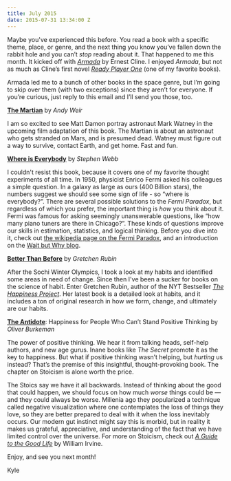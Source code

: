 ```yaml
---
title: July 2015
date: 2015-07-31 13:34:00 Z
---
```


Maybe you've experienced this before. You read a book with a specific theme, place, or genre, and the next thing you know you’ve fallen down the rabbit hole and you can’t *stop* reading about it. That happened to me this month. It kicked off with [*Armada*](http://amzn.to/1IyDwNE) by Ernest Cline. I enjoyed *Armada*, but not as much as Cline’s first novel [*Ready Player One*](http://amzn.to/1I7LfAU) (one of my favorite books). 

Armada led me to a bunch of other books in the space genre, but I’m going to skip over them (with two exceptions) since they aren’t for everyone. If you’re curious, just reply to this email and I’ll send you those, too.     

[**The Martian**](http://amzn.to/1hbdOEW) by *Andy Weir*

I am so excited to see Matt Damon portray astronaut Mark Watney in the upcoming film adaptation of this book. The Martian is about an astronaut who gets stranded on Mars, and is presumed dead. Watney must figure out a way to survive, contact Earth, and get home. Fast and fun.  

[**Where is Everybody**](http://amzn.to/1KEuPDY) by *Stephen Webb*

I couldn't resist this book, because it covers one of my favorite thought experiments of all time. In 1950, physicist Enrico Fermi asked his colleagues a simple question. In a galaxy as large as ours (400 Billion stars), the numbers suggest we should see some sign of life - so “where is everybody?”. There are several possible solutions to the *Fermi Paradox*, but regardless of which you prefer, the important thing is *how* you think about it. Fermi was famous for asking seemingly unanswerable questions, like “how many piano tuners are there in Chicago?”. These kinds of questions improve our skills in estimation, statistics, and logical thinking. Before you dive into it, check out [the wikipedia page on the Fermi Paradox](https://en.wikipedia.org/wiki/Fermi_paradox), and an introduction on the [Wait but Why blog](http://waitbutwhy.com/2014/05/fermi-paradox.html). 

[**Better Than Before**](http://amzn.to/1SoH2Rc) by *Gretchen Rubin*

After the Sochi Winter Olympics, I took a look at my habits and identified some areas in need of change. Since then I've been a sucker for books on the science of habit. Enter Gretchen Rubin, author of the NYT Bestseller [*The Happiness Project*](http://amzn.to/1LV8KzA). Her latest book is a detailed look at habits, and it includes a ton of original research in how we form, change, and ultimately are our habits.

[**The Antidote**](http://amzn.to/1KEuZer): Happiness for People Who Can’t Stand Positive Thinking by *Oliver Burkeman*

The power of positive thinking. We hear it from talking heads, self-help authors, and new age gurus. Inane books like *The Secret* promote it as the key to happiness. But what if positive thinking wasn’t helping, but *hurting* us instead? That’s the premise of this insightful, thought-provoking book. The chapter on Stoicism is alone worth the price. 

The Stoics say we have it all backwards. Instead of thinking about the good that could happen, we should focus on how much *worse* things could be — and they could always be worse. Millenia ago they popularized a technique called negative visualization where one contemplates the loss of things they love, so they are better prepared to deal with it when the loss inevitably occurs. Our modern gut instinct might say this is morbid, but in reality it makes us grateful, appreciative, and understanding of the fact that we have limited control over the universe. For more on Stoicism, check out [*A Guide to the Good Life*](http://amzn.to/1IOZXQK) by William Irvine. 

Enjoy, and see you next month!

Kyle
